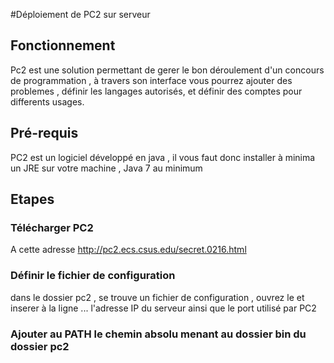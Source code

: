 #Déploiement de PC2 sur serveur

## Fonctionnement

Pc2 est une solution permettant de gerer le bon déroulement d'un concours de programmation , à travers son interface vous
pourrez ajouter des problemes , définir les langages autorisés, et définir des comptes pour differents usages.

## Pré-requis
PC2 est un logiciel développé en java , il vous faut donc installer à minima un JRE sur votre machine , Java 7 au minimum

## Etapes

### Télécharger PC2
A cette adresse http://pc2.ecs.csus.edu/secret.0216.html

### Définir le fichier de configuration
dans le dossier pc2 , se trouve un fichier de configuration , ouvrez le et inserer à la ligne ... l'adresse IP du serveur ainsi que le port utilisé par PC2

### Ajouter au PATH le chemin absolu menant au dossier bin du dossier pc2
